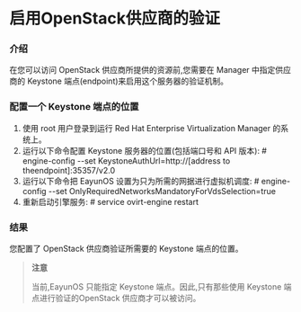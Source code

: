 # 启用OpenStack供应商的验证

### 介绍

在您可以访问 OpenStack 供应商所提供的资源前,您需要在 Manager 中指定供应商的 Keystone 端点(endpoint)来启用这个服务器的验证机制。

### 配置一个 Keystone 端点的位置

   1. 使用 root 用户登录到运行 Red Hat Enterprise Virtualization Manager 的系统上。
   2. 运行以下命令配置 Keystone 服务器的位置(包括端口号和 API 版本):
           # engine-config --set KeystoneAuthUrl=http://[address to theendpoint]:35357/v2.0
   3. 运行以下命令把 EayunOS 设置为只为所需的网据进行虚拟机调度:
           # engine-config --set OnlyRequiredNetworksMandatoryForVdsSelection=true
   4. 重新启动引擎服务:
           # service ovirt-engine restart

### 结果

您配置了 OpenStack 供应商验证所需要的 Keystone 端点的位置。

>**注意**
>
>当前,EayunOS 只能指定 Keystone 端点。因此,只有那些使用 Keystone 端点进行验证的OpenStack 供应商才可以被访问。
